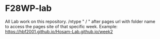 # F28WP-lab
All Lab work on this repository. 
/ntype " / " after pages url with folder name to access the pages site of that specific week. Example:
https://hbf2001.github.io/Hosam-Lab.github.io/week2
